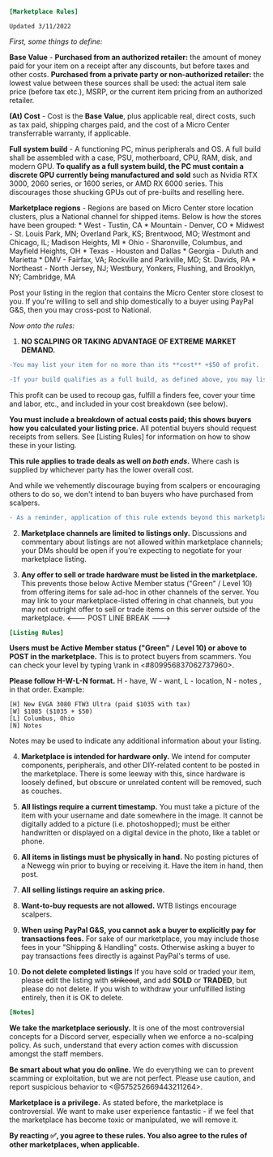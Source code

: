 ```ini
[Marketplace Rules]
```
`Updated 3/11/2022`

*First, some things to define:*

**Base Value** -
__Purchased from an authorized retailer:__ the amount of money paid for your item on a receipt after any discounts, but before taxes and other costs.
__Purchased from a private party or non-authorized retailer:__ the lowest value between these sources shall be used: the actual item sale price (before tax etc.), MSRP, or the current item pricing from an authorized retailer.

**(At) Cost** - Cost is the **Base Value**, plus applicable real, direct costs, such as tax paid, shipping charges paid, and the cost of a Micro Center transferrable warranty, if applicable.

**Full system build** - A functioning PC, minus peripherals and OS. A full build shall be assembled with a case, PSU, motherboard, CPU, RAM, disk, and modern GPU. **To qualify as a full system build, the PC must contain a discrete GPU currently being manufactured and sold** such as Nvidia RTX 3000, 2060 series, or 1600 series, or AMD RX 6000 series. This discourages those shucking GPUs out of pre-builts and reselling here.

**Marketplace regions** - Regions are based on Micro Center store location clusters, plus a National channel for shipped items. Below is how the stores have been grouped:
    * West - Tustin, CA
    * Mountain - Denver, CO
    * Midwest - St. Louis Park, MN; Overland Park, KS; Brentwood, MO; Westmont and Chicago, IL; Madison Heights, MI
    * Ohio - Sharonville, Columbus, and Mayfield Heights, OH
    * Texas - Houston and Dallas
    * Georgia - Duluth and Marietta
    * DMV - Fairfax, VA; Rockville and Parkville, MD;  St. Davids, PA
    * Northeast - North Jersey, NJ; Westbury, Yonkers, Flushing, and Brooklyn, NY; Cambridge, MA

Post your listing in the region that contains the Micro Center store closest to you. If you're willing to sell and ship domestically to a buyer using PayPal G&S, then you may cross-post to National.

*Now onto the rules:*

1. **NO SCALPING OR TAKING ADVANTAGE OF EXTREME MARKET DEMAND.**
```diff
-You may list your item for no more than its **cost** +$50 of profit.
```
```diff
-If your build qualifies as a full build, as defined above, you may list it for no more than its **cost** +$200 of profit/build fees. Exception - if you are a legitimate business entity registered in your state, you may continue pricing your full build fees for your business channels as you do today, but any full builds listed here are capped at +$200.
```
This profit can be used to recoup gas, fulfill a finders fee, cover your time and labor, etc., and included in your cost breakdown (see below).

**You must include a breakdown of actual costs paid; this shows buyers how you calculated your listing price.** All potential buyers should request receipts from sellers. See [Listing Rules] for information on how to show these in your listing.

**This rule applies to trade deals as well *on both ends*.** Where cash is supplied by whichever party has the lower overall cost.

And while we vehemently discourage buying from scalpers or encouraging others to do so, we don't intend to ban buyers who have purchased from scalpers.
```diff
- As a reminder, application of this rule extends beyond this marketplace; it includes your selling and trading activity outside of this server, such as on Reddit HWS and FB Marketplace. Scalping off server will result in a ban.
```
2. **Marketplace channels are limited to listings only.** Discussions and commentary about listings are not allowed within marketplace channels; your DMs should be open if you're expecting to negotiate for your marketplace listing.

3. **Any offer to sell or trade hardware must be listed in the marketplace.** This prevents those below Active Member status ("Green" / Level 10) from offering items for sale ad-hoc in other channels of the server. You may link to your marketplace-listed offering in chat channels, but you may not outright offer to sell or trade items on this server outside of the marketplace.
<--- POST LINE BREAK --->
```ini
[Listing Rules]
```
**Users must be Active Member status ("Green" / Level 10) or above to POST in the marketplace.** This is to protect buyers from scammers. You can check your level by typing \rank in <#809956837062737960>.

**Please follow H-W-L-N format.** H - have, W - want, L - location, N - notes , in that order. Example:
```
[H] New EVGA 3080 FTW3 Ultra (paid $1035 with tax)
[W] $1085 ($1035 + $50)
[L] Columbus, Ohio
[N] Notes
```
Notes may be used to indicate any additional information about your listing.

4. **Marketplace is intended for hardware only.** We intend for computer components, peripherals, and other DIY-related content to be posted in the marketplace. There is some leeway with this, since hardware is loosely defined, but obscure or unrelated content will be removed, such as couches.

5. **All listings require a current timestamp.** You must take a picture of the item with your username and date somewhere in the image. It cannot be digitally added to a picture (i.e. photoshopped); must be either handwritten or displayed on a digital device in the photo, like a tablet or phone.

6. **All items in listings must be physically in hand.** No posting pictures of a Newegg win prior to buying or receiving it. Have the item in hand, then post.

7. **All selling listings require an asking price.**

8. **Want-to-buy requests are not allowed.** WTB listings encourage scalpers.

9. **When using PayPal G&S, you cannot ask a buyer to explicitly pay for transactions fees.** For sake of our marketplace, you may include those fees in your "Shipping & Handling" costs. Otherwise asking a buyer to pay transactions fees directly is against PayPal's terms of use.

10.  **Do not delete completed listings** If you have sold or traded your item, please edit the listing with ~~strikeout~~, and add **SOLD** or **TRADED**, but please do not delete. If you wish to withdraw your unfulfilled listing entirely, then it is OK to delete.
```ini
[Notes]
```
**We take the marketplace seriously.** It is one of the most controversial concepts for a Discord server, especially when we enforce a no-scalping policy. As such, understand that every action comes with discussion amongst the staff members.

**Be smart about what you do online.** We do everything we can to prevent scamming or exploitation, but we are not perfect. Please use caution, and report suspicious behavior to <@575252669443211264>.

**Marketplace is a privilege.** As stated before, the marketplace is controversial. We want to make user experience fantastic - if we feel that the marketplace has become toxic or manipulated, we will remove it.


**By reacting :white_check_mark:, you agree to these rules. You also agree to the rules of other marketplaces, when applicable.**
